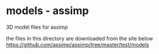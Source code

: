 models - assimp
===============

3D model files for assimp <br/>

the files in this directory are downloaded from the site below <br/>
https://github.com/assimp/assimp/tree/master/test/models <br/>

